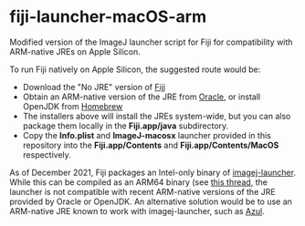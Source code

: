 # fiji-launcher-macOS-arm
Modified version of the ImageJ launcher script for Fiji for compatibility
with ARM-native JREs on Apple Silicon. 

To run Fiji natively on Apple Silicon, the suggested route would be:
- Download the "No JRE" version of [Fiji](https://downloads.imagej.net/fiji/latest/fiji-nojre.zip)
- Obtain an ARM-native version of the JRE from [Oracle](https://www.oracle.com/java/technologies/downloads/#jdk17-mac), or install OpenJDK from [Homebrew](https://brew.sh)
- The installers above will install the JREs system-wide, but you can also package them locally in the **Fiji.app/java** subdirectory.
- Copy the **Info.plist** and **ImageJ-macosx** launcher provided in this repository into the **Fiji.app/Contents** and **Fiji.app/Contents/MacOS** respectively. 

As of December 2021, Fiji packages an Intel-only binary of [imagej-launcher](https://github.com/imagej/imagej-launcher).
While this can be compiled as an ARM64 binary (see [this thread](https://github.com/imagej/imagej-launcher/issues/82 ), the launcher is not compatible with
recent ARM-native versions of the JRE provided by Oracle or OpenJDK. An alternative solution
would be to use an ARM-native JRE known to work with imagej-launcher, such as [Azul](https://www.azul.com/newsroom/azul-announces-support-of-java-builds-of-openjdk-for-apple-silicon/). 


